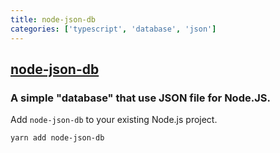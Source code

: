 ```yaml
---
title: node-json-db
categories: ['typescript', 'database', 'json']
---
```

## [node-json-db](https://github.com/Belphemur/node-json-db)

### A simple "database" that use JSON file for Node.JS.

Add `node-json-db` to your existing Node.js project.
```bash
yarn add node-json-db
```
